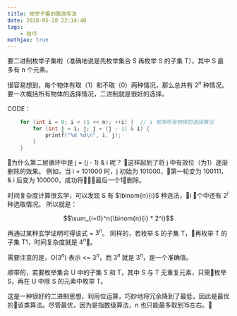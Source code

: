 ```yaml
---
title: 枚举子集的飘逸写法
date: 2018-05-28 22:14:40
tags:
    - 技巧
mathjax: true
---
```


要二进制枚举子集啦（准确地说是先枚举集合 S 再枚举 S 的子集 T），其中 S 最多有 n 个元素。

很容易想到，每个物体有取（1）和不取（0）两种情况，那么总共有 $2^n$ 种情况。
要一次概括所有物体的选择情况，二进制就是很好的选择。

CODE：
``` c++
    for (int i = 0; i < (1 << n); ++i) {  // i 枚举所有物体的选择情况
        for (int j = i; j; j = (j - 1) & i) {
            printf("%d %d\n", i, j);
        }
    }
```

为什么第二层循环中是 j = (j - 1) & i 呢？
这样起到了将 j 中有效位（为1）逐渐删除的效果。
例如，当 i = 101000 时，j 初始为 101000，第一轮变为 100111，& i 后变为 100000，成功将最后一个1删除。

时间复杂度计算很玄学，可以发现 S 有 $\binom{n}{i}$ 种选法，i 个中还有 $2^i$ 种选取情况。
所以就是：

$$\sum_{i=0}^n{\binom{n}{i} * 2^i}$$

再通过某种玄学证明可得该式 = $3^n$。
同样的，若枚举 S 的子集 T，再枚举 T 的子集 T1，时间复杂度就是 $4^n$。

需要注意的是，O($3^n$) 表示 <= $3^n$，而 $3^n$ 就是 $3^n$，是一个准确值。

顺带的，若要枚举集合 U 中的子集 S 和 T，其中 S 与 T 无重复元素，只需枚举 S，再在 U 中除 S 的元素中枚举 T。

这是一种很好的二进制思想，利用位运算，巧妙地将冗余降到了最低，因此是最优的该类算法。尽管最优，因为是指数级算法，n 也只能最多取到15左右。
